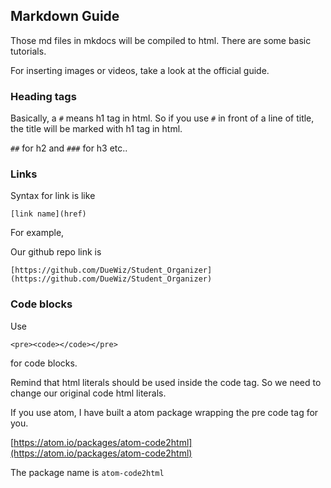 ## Markdown Guide

Those md files in mkdocs will be compiled to html. There are some basic tutorials.

For inserting images or videos, take a look at the official guide.

### Heading tags
Basically, a `#` means h1 tag in html. So if you use `#` in front of a line of title, the title will be marked with h1 tag in html.

`##` for h2 and `###` for h3 etc..

### Links

Syntax for link is like

`[link name](href)`

For example,

Our github repo link is

`[https://github.com/DueWiz/Student_Organizer](https://github.com/DueWiz/Student_Organizer)`

### Code blocks

Use

<pre><code>&lt;pre&gt;&lt;code&gt;&lt;/code&gt;&lt;/pre&gt;</code></pre>

for code blocks.

Remind that html literals should be used inside the code tag. So we need to change our original code html literals.

If you use atom, I have built a atom package wrapping the pre code tag for you.

[https://atom.io/packages/atom-code2html](https://atom.io/packages/atom-code2html)

The package name is `atom-code2html`
